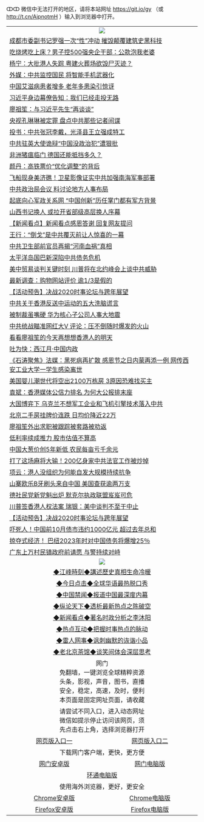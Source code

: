 ↀↀ 微信中无法打开的地区，请将本站网址 https://git.io/gy （或 http://t.cn/AipnotmH ）输入到浏览器中打开。 

 <table>

  <tr>
    <td colspan="2" align=center><img src="https://cdn.jsdelivr.net/gh/gyoupiodf/im1/20190822-2.jpg"></td>
 </tr>
<tr><td colspan="2" align="left"><a href="https://xball.casa/oo.aspx?name=c1101258&key=eqxowaguscvmxdgc&from=gy">成都市委副书记罗强一次“性”冲动 摧毁颠覆建筑史黑科技</a></td></tr>
<tr><td colspan="2" align="left"><a href="https://xball.casa/oo.aspx?name=c1101317&key=eqxowaguscvmxdgc&from=gy">吃烧烤吃上床？男子控500强央企干部：公款泡我老婆</a></td></tr>
<tr><td colspan="2" align="left"><a href="https://xball.casa/oo.aspx?name=c1101311&key=eqxowaguscvmxdgc&from=gy">杨宁：大批港人失踪 粤建火葬场欲毁尸灭迹？</a></td></tr>
<tr><td colspan="2" align="left"><a href="https://xball.casa/oo.aspx?name=c1101324&key=eqxowaguscvmxdgc&from=gy">外媒：中共监控国民 将智能手机武器化</a></td></tr>
<tr><td colspan="2" align="left"><a href="https://xball.casa/oo.aspx?name=c1101306&key=eqxowaguscvmxdgc&from=gy">中国艾滋病患者增多 老年多患染引惊讶</a></td></tr>
<tr><td colspan="2" align="left"><a href="https://xball.casa/oo.aspx?name=c1101332&key=eqxowaguscvmxdgc&from=gy">习近平身边幕僚告知：我们已经走投无路</a></td></tr>
<tr><td colspan="2" align="left"><a href="https://xball.casa/oo.aspx?name=c1101264&key=eqxowaguscvmxdgc&from=gy">廖祖笙：与习近平先生“再谈谈”</a></td></tr>
<tr><td colspan="2" align="left"><a href="https://xball.casa/oo.aspx?name=c1101310&key=eqxowaguscvmxdgc&from=gy">央视孔琳琳被定罪 盘点中共那些记者间谍</a></td></tr>
<tr><td colspan="2" align="left"><a href="https://xball.casa/oo.aspx?name=c1101330&key=eqxowaguscvmxdgc&from=gy">投书：中共张冠李戴，光泽县王立强成特工</a></td></tr>
<tr><td colspan="2" align="left"><a href="https://xball.casa/oo.aspx?name=c1101329&key=eqxowaguscvmxdgc&from=gy">中共驻英大使诡辩“中国没政治犯”遭狠批</a></td></tr>
<tr><td colspan="2" align="left"><a href="https://xball.casa/oo.aspx?name=c1101307&key=eqxowaguscvmxdgc&from=gy">非洲猪瘟临门 德国还能抵挡多久？</a></td></tr>
<tr><td colspan="2" align="left"><a href="https://xball.casa/oo.aspx?name=c1101294&key=eqxowaguscvmxdgc&from=gy">颜丹：高铁票价“优化调整”的背后</a></td></tr>
<tr><td colspan="2" align="left"><a href="https://xball.casa/oo.aspx?name=c1101316&key=eqxowaguscvmxdgc&from=gy">飞船现身美济礁！卫星影像证实中共加强南海军事部署</a></td></tr>
<tr><td colspan="2" align="left"><a href="https://xball.casa/oo.aspx?name=c1101298&key=eqxowaguscvmxdgc&from=gy">中共政治局会议 料讨论地方人事布局</a></td></tr>
<tr><td colspan="2" align="left"><a href="https://xball.casa/oo.aspx?name=c1101257&key=eqxowaguscvmxdgc&from=gy">起底向心军政关系网 “中国创新”历任掌门都有军方背景</a></td></tr>
<tr><td colspan="2" align="left"><a href="https://xball.casa/oo.aspx?name=c1101280&key=eqxowaguscvmxdgc&from=gy">山西书记换人 或拉开省部级高层换人序幕</a></td></tr>
<tr><td colspan="2" align="left"><a href="https://xball.casa/oo.aspx?name=c1101323&key=eqxowaguscvmxdgc&from=gy">【新闻看点】新闻看点感恩答谢 回复网友提问</a></td></tr>
<tr><td colspan="2" align="left"><a href="https://xball.casa/oo.aspx?name=c1101288&key=eqxowaguscvmxdgc&from=gy">王行：“倒戈”是中共覆灭前让人惊喜的一幕</a></td></tr>
<tr><td colspan="2" align="left"><a href="https://xball.casa/oo.aspx?name=c1101328&key=eqxowaguscvmxdgc&from=gy">中共卫生部前官员再揭“河南血祸”真相</a></td></tr>
<tr><td colspan="2" align="left"><a href="https://xball.casa/oo.aspx?name=c1101309&key=eqxowaguscvmxdgc&from=gy">太平洋岛国巴新深陷中共债务危机</a></td></tr>
<tr><td colspan="2" align="left"><a href="https://xball.casa/oo.aspx?name=c1101289&key=eqxowaguscvmxdgc&from=gy">美中贸易谈判关键时刻 川普将在北约峰会上谈中共威胁</a></td></tr>
<tr><td colspan="2" align="left"><a href="https://xball.casa/oo.aspx?name=c1101315&key=eqxowaguscvmxdgc&from=gy">最新调查：购物网站评价 逾1/3是假的</a></td></tr>
<tr><td colspan="2" align="left"><a href="https://xball.casa/oo.aspx?name=c1101293&key=eqxowaguscvmxdgc&from=gy">【活动预告】决战2020时事论坛与跨年展望</a></td></tr>
<tr><td colspan="2" align="left"><a href="https://xball.casa/oo.aspx?name=c1101297&key=eqxowaguscvmxdgc&from=gy">中共关于香港反送中运动的五大洗脑谎言</a></td></tr>
<tr><td colspan="2" align="left"><a href="https://xball.casa/oo.aspx?name=c1101285&key=eqxowaguscvmxdgc&from=gy">被制裁虽嘴硬 华为核心子公司人事大地震</a></td></tr>
<tr><td colspan="2" align="left"><a href="https://xball.casa/oo.aspx?name=c1101334&key=eqxowaguscvmxdgc&from=gy">中共统战瞄准网红大V 评论：压不倒随时爆发的火山</a></td></tr>
<tr><td colspan="2" align="left"><a href="https://xball.casa/oo.aspx?name=c1101265&key=eqxowaguscvmxdgc&from=gy">看看廖祖笙的今天再想想香港人的明天</a></td></tr>
<tr><td colspan="2" align="left"><a href="https://xball.casa/oo.aspx?name=c1101325&key=eqxowaguscvmxdgc&from=gy">吐为快：西江月·中国内政</a></td></tr>
<tr><td colspan="2" align="left"><a href="https://xball.casa/oo.aspx?name=c1101283&key=eqxowaguscvmxdgc&from=gy">《石涛聚焦》法媒：黑死病再扩散 感恩节之日内蒙再添一例 网传西安工业大学一学生感染离世</a></td></tr>
<tr><td colspan="2" align="left"><a href="https://xball.casa/oo.aspx?name=c1101314&key=eqxowaguscvmxdgc&from=gy">美国婴儿潮世代将空出2100万栋房 3原因恐难找买主</a></td></tr>
<tr><td colspan="2" align="left"><a href="https://xball.casa/oo.aspx?name=c1101281&key=eqxowaguscvmxdgc&from=gy">袁斌：香港媒体公信力排名 为何大公报排末座</a></td></tr>
<tr><td colspan="2" align="left"><a href="https://xball.casa/oo.aspx?name=c1101299&key=eqxowaguscvmxdgc&from=gy">大国博弈下 乌克兰不想军工企业和飞机引擎技术落入中共</a></td></tr>
<tr><td colspan="2" align="left"><a href="https://xball.casa/oo.aspx?name=c1101304&key=eqxowaguscvmxdgc&from=gy">北京二手房挂牌价连跌 日均价降近22万</a></td></tr>
<tr><td colspan="2" align="left"><a href="https://xball.casa/oo.aspx?name=c1101263&key=eqxowaguscvmxdgc&from=gy">廖祖笙外出求职被跟踪被套路被劝返</a></td></tr>
<tr><td colspan="2" align="left"><a href="https://xball.casa/oo.aspx?name=c1101318&key=eqxowaguscvmxdgc&from=gy">低利率续成推力 股市估值不算高</a></td></tr>
<tr><td colspan="2" align="left"><a href="https://xball.casa/oo.aspx?name=c1101327&key=eqxowaguscvmxdgc&from=gy">中国大葱价创5年新低 农民每亩亏千余元</a></td></tr>
<tr><td colspan="2" align="left"><a href="https://xball.casa/oo.aspx?name=c1101349&key=eqxowaguscvmxdgc&from=gy">打了这场麻将大输！200亿身家中共法官工作被炒掉</a></td></tr>
<tr><td colspan="2" align="left"><a href="https://xball.casa/oo.aspx?name=c1101282&key=eqxowaguscvmxdgc&from=gy">项云：港人没组织为何能自发大规模持续抗争</a></td></tr>
<tr><td colspan="2" align="left"><a href="https://xball.casa/oo.aspx?name=c1101305&key=eqxowaguscvmxdgc&from=gy">山寨欧乐B牙刷头来自中国 美国查获逾两万支</a></td></tr>
<tr><td colspan="2" align="left"><a href="https://xball.casa/oo.aspx?name=c1101331&key=eqxowaguscvmxdgc&from=gy">德社民党新党魁出炉 默克尔执政联盟岌岌可危</a></td></tr>
<tr><td colspan="2" align="left"><a href="https://xball.casa/oo.aspx?name=c1101296&key=eqxowaguscvmxdgc&from=gy">川普签香港人权法案 瑞银：美中谈判不至于中止</a></td></tr>
<tr><td colspan="2" align="left"><a href="https://xball.casa/oo.aspx?name=c1101312&key=eqxowaguscvmxdgc&from=gy">【活动预告】决战2020时事论坛与跨年展望</a></td></tr>
<tr><td colspan="2" align="left"><a href="https://xball.casa/oo.aspx?name=c1101266&key=eqxowaguscvmxdgc&from=gy">吓死人！中国前10月债市违约1000亿元 超过去年总和</a></td></tr>
<tr><td colspan="2" align="left"><a href="https://xball.casa/oo.aspx?name=c1101269&key=eqxowaguscvmxdgc&from=gy">掠夺式经济！ 巴纽2023年时对中国债务将爆增25％</a></td></tr>
<tr><td colspan="2" align="left"><a href="https://xball.casa/oo.aspx?name=c1101308&key=eqxowaguscvmxdgc&from=gy">广东上万村民镇政府前请愿 与警持续对峙</a></td></tr>

 <tr>
   <td colspan="2" align=center><img src="https://cdn.jsdelivr.net/gh/gyoupiodf/im1/jf-1.jpg"></td>
  </tr>
   <tr>
   <td colspan="2" align=center> 
<a href="https://xball.casa/oo.aspx?name=c922850&key=eqxowaguscvmxdgc&from=gy&tag=9877">◆江峰時刻◆講述歷史真相生命冷暖</a><br/>
    </td>
  </tr>
   <tr>
   <td colspan="2" align=center> 
<a href="https://xball.casa/oo.aspx?name=c816850&key=eqxowaguscvmxdgc&from=gy&tag=9877">◆今日点击◆全球华语最热脱口秀</a><br/>
    </td>
  </tr>
  <tr>
  <td colspan="2" align=center>
<a href="https://xball.casa/oo.aspx?name=c816860&key=eqxowaguscvmxdgc&from=gy&tag=99733110">◆中国禁闻◆报道中国最深度内幕</a><br/>
   </tr>
  <tr>
     <td colspan="2" align=center>
<a href="https://xball.casa/oo.aspx?name=c816855&key=eqxowaguscvmxdgc&from=gy&tag=997110">◆纵论天下◆透析最新热点之陈破空</a><br/>
   </tr>
   <tr>
      <td colspan="2" align=center>
<a href="https://xball.casa/oo.aspx?name=c838308&key=eqxowaguscvmxdgc&from=gy&tag=9973110">◆新闻看点◆著名时政分析之李沐阳</a><br/>
   </tr>
   <tr>
     <td colspan="2" align=center>
<a href="https://xball.casa/oo.aspx?name=c816852&key=eqxowaguscvmxdgc&from=gy&tag=9733110">◆热点互动◆把握时事热点的脉动</a><br/>
   </tr>
   <tr>
      <td colspan="2" align=center>
<a href="https://xball.casa/oo.aspx?name=c816694&key=eqxowaguscvmxdgc&from=gy&tag=93310">◆雷人网事◆讽刺幽默的诙谐小品</a><br/>
   </tr>
   <tr>
    <td colspan="2" align=center>
<a href="https://xball.casa/oo.aspx?name=c816650&key=eqxowaguscvmxdgc&from=gy&tag=9973110">◆老北京茶馆◆谈笑间体会深层思考</a><br/>
   </tr>

  <tr>
    <td colspan="2" align="center">网门<br/>免翻墙，一键浏览全球精粹资源<br/>头条，影视，声音，图书，直播<br/>安全，稳定，高速，及时，便利<br/>本页面是固定网址页面，请收藏</td>
  <tr>
  <tr>
    <td colspan="2" align="center">请尝试不同入口，进入动态网址<br/>微信如提示停止访问该网页，须<br/>先点击右上角，选择浏览器打开</td>
  <tr>
  <tr>
    <td align="center"><a href="https://xblue.casa/oo.aspx?key=sgbqkopuejmcoyak&from=gy">网页版入口一</a></td>
    <td align="center"><a href="https://xblue.casa/oo.aspx?key=sgbqkopuejmcoyak&from=gy">网页版入口二</a></td>
  </tr>
  <tr>
    <td colspan="2" align="center">下载网门客户端，更快，更方便</td>
  <tr>
  <tr>
    <td align="center"><a href="https://gitlab.com/ogate2/up/raw/master/_/oGatea.apk">网门安卓版</a></td>
    <td align="center"><a href="https://gitlab.com/ogate2/up/raw/master/_/oGate.zip">网门电脑版</a></td>
  </tr>
  <tr>
    <td colspan="2" align="center"><a href="https://gitlab.com/ogate2/up/raw/master/_/oPipe.zip">环通电脑版</a></td>
  </tr>
  <tr>
    <td colspan="2" align="center">使用海外浏览器，更好，更安全</td>
  <tr>
  <tr>
    <td align="center"><a href="https://gitlab.com/ogate2/up/raw/master/_/Chrome.apk">Chrome安卓版</a></td>
    <td align="center"><a href="https://gitlab.com/ogate2/up/raw/master/_/Chrome.zip">Chrome电脑版</a></td>
  </tr>
  <tr>
    <td align="center"><a href="https://gitlab.com/ogate2/up/raw/master/_/Firefox.apk">Firefox安卓版</a></td>
    <td align="center"><a href="https://gitlab.com/ogate2/up/raw/master/_/Firefox.zip">Firefox电脑版</a></td>
  </tr>

</table>

